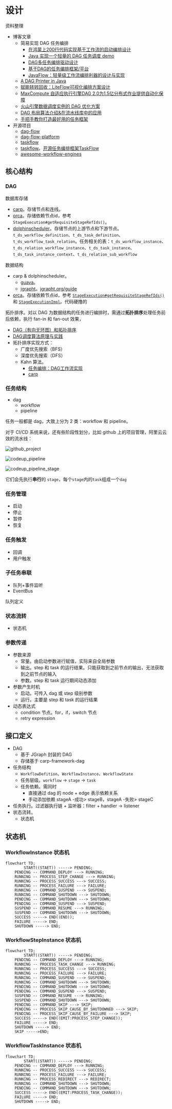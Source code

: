 # 设计

资料整理

* 博客文章
  * 简易实现 DAG 任务编排
    * [在鸿蒙上200行代码实现基于工作流的启动编排设计](https://mp.weixin.qq.com/s/YCpgm61i3qEjai0qfnlsLg)
    * [Java 实现一个轻量的 DAG 任务调度 demo](https://www.cnblogs.com/Roni-i/p/17202280.html)
    * [DAG多任务编排驱动设计](https://mp.weixin.qq.com/s/Q5IMSYedtfmk5TWme4ysmw)
    * [基于DAG的任务编排框架/平台](https://mp.weixin.qq.com/s/mNWha03ceqVvWXiyXs3p6A)
    * [JavaFlow：轻量级工作流编排利器的设计与实现](https://mp.weixin.qq.com/s/gNMYp0wz_Gjb0sFfLbzt2A)
  * [A DAG Printer in Java](https://juejin.cn/post/7357292176944971803)
  * [赋能转转回收：LiteFlow可视化编排方案设计](https://mp.weixin.qq.com/s/Go6cDZvuvN-NH_gxcg77uw)
  * [MaxCompute 自适应执行引擎DAG 2.0为1.5亿分布式作业提供自动化保障](https://mp.weixin.qq.com/s/yOGEwyz5o1a1SVS2UGRHdQ)
  * [火山引擎数据调度实例的 DAG 优化方案](https://mp.weixin.qq.com/s/TIW1sh_dG_O-jtGoXAqIvQ)
  * [DAG 布局算法介绍&在流水线库中的应用](https://mp.weixin.qq.com/s/ACamz63ZmiNA4DslJFf2_g)
  * [手把手教你打造最好用的任务框架](https://mp.weixin.qq.com/s?__biz=MzU5NjkwOTg2Mw==&mid=2247484216&idx=1&sn=05e1767ed00bbc92feb6fd81bb93a308&chksm=ffd2d363ebb52fbfc0feb529dc4750c9cf01c9b914497d75148048f8e112ffeef81dc65a22ae&mpshare=1&scene=1&srcid=0125lJxVBUtFKvySvLZhQKmb&sharer_shareinfo=1cfd5e6ce4d07459f2fee2dde531fd21&sharer_shareinfo_first=1cfd5e6ce4d07459f2fee2dde531fd21&version=4.1.10.99312&platform=mac&nwr_flag=1#wechat_redirect)
* 开源项目
  * [dag-flow](https://github.com/sofn/dag-flow)
  * [dag-flow-platform](https://github.com/a925907195/dag-flow-platform)
  * [taskflow](https://github.com/peacepanda/taskflow)
  * [taskflow](https://github.com/ytyht226/taskflow)。[开源任务编排框架TaskFlow](https://mp.weixin.qq.com/s/wI2C5WAWdvfYhgOG6GL4-g)
  * [awesome-workflow-engines](https://github.com/meirwah/awesome-workflow-engines)

## 核心结构

### DAG

数据库存储

* [carp](https://github.com/flowerfine/carp-parent/blob/dev/tools/docker/mysql/init.d/carp-dag.sql)。存储节点和连线。
* [orca](https://github.com/spinnaker/orca/blob/master/orca-api/src/main/java/com/netflix/spinnaker/orca/api/pipeline/models/StageExecution.java)。存储依赖节点id，参考 `StageExecution#getRequisiteStageRefIds()`。
* [dolphinscheduler](https://github.com/apache/dolphinscheduler/blob/dev/dolphinscheduler-dao/src/main/resources/sql/dolphinscheduler_mysql.sql)。存储节点的上游节点和下游节点。`t_ds_workflow_definition`、`t_ds_task_definition`、`t_ds_workflow_task_relation`。任务相关的表：`t_ds_workflow_instance`、`t_ds_relation_workflow_instance`、`t_ds_task_instance`、`t_ds_task_instance_context`、`t_ds_relation_sub_workflow`

数据结构

* carp & dolphinscheduler。
  * [guava](https://github.com/google/guava/tree/master/guava/src/com/google/common/graph)。
  * [jgrapht](https://github.com/jgrapht/jgrapht)。[jgrapht.org/guide](https://jgrapht.org/guide/UserOverview)
* [orca](https://github.com/spinnaker/orca/blob/master/orca-api/src/main/java/com/netflix/spinnaker/orca/api/pipeline/models/StageExecution.java)。存储依赖节点id，参考 [`StageExecution#getRequisiteStageRefIds()`](https://github.com/spinnaker/orca/blob/master/orca-api/src/main/java/com/netflix/spinnaker/orca/api/pipeline/models/StageExecution.java) 和 [`StageExecutionImpl`](https://github.com/spinnaker/orca/blob/master/orca-core/src/main/java/com/netflix/spinnaker/orca/pipeline/model/StageExecutionImpl.java)。代码硬撸的

拓扑排序。对以 DAG 为数据结构的任务进行编排时，需通过**拓扑排序**处理任务前后依赖，执行 fan-in 和 fan-out 效果，

* [DAG（有向无环图）和拓扑排序](https://mp.weixin.qq.com/s/kR1CvXbumpbZ0XAYmC_rmg)
* [DAG调度算法原理与实践](https://mp.weixin.qq.com/s/ES2J_HmH0PjIWq4_KGRwww)
* 拓扑排序实现方式：
  * 广度优先搜索（BFS）
  * 深度优先搜索（DFS）
  * Kahn 算法。
    * [任务编排：DAG工作流实现](https://mp.weixin.qq.com/s/JLt7QWgyv7qTpQCwa9XJCQ)
    * [carp](https://github.com/flowerfine/carp-parent/blob/dev/carp-framework/carp-framework-dag/src/main/java/cn/sliew/carp/framework/dag/algorithm/DagUtil.java)

### 任务结构

* dag
  * workflow
  * pipeline

任务一般都是 dag，大致上分为 2 类：workflow 和 pipeline。

对于 CI/CD 系统来说，还有些阶段性划分，比如 github 上的项目管理，阿里云云效的流水线：

![github_project](./images/design/github_project.png)

![codeup_pipeline](./images/design/codeup_pipeline.png)

![codeup_pipeline_stage](./images/design/codeup_pipeline_stage.png)

它们会先执行**串行**的 `stage`，每个`stage`内的`task`组成一个`dag`

### 任务管理

* 启动
* 停止
* 暂停
* 恢复

### 任务触发

* 回调
* 用户触发

### 子任务串联

* 队列+事件监听
* EventBus

队列定义

### 状态流转

* 状态机

### 参数传递

* 参数来源
  * 常量。由启动参数进行赋值，实际来自全局参数
  * 输出。step 和 task 的运行结果。只能获取到之前节点的输出，无法获取到之前节点的输入
  * 参数。step 和 task 运行期间动态添加
* 参数产生时机
  * 启动。可传入 dag 或 step 级别参数
  * 运行。主要是 step 和 task 的运行结果
* 动态表达式
  * condition 节点。for，if，switch 节点
  * retry expression

 ## 接口定义

* DAG
  * 基于 JGraph 封装的 DAG
  * 存储基于 carp-framework-dag
* 任务结构
  * `WorkflowDefition`、`WorkflowInstance`、`WorkflowState`
  * 任务层级。`workflow` -> `stage` -> `task`
  * 任务依赖。需同时
    * 直接通过 dag 的 node + edge 表示依赖关系
    * 手动添加依赖 stageA -成功> stageB，stageA -失败> stageC
* 任务执行。过滤器执行链 + 监听器：filter + handler -> listener
* 状态流转。
  * 状态机

## 状态机

### WorkflowInstance 状态机

```mermaid
flowchart TD;
		START((STAET)) -----> PENDING;
    PENDING -- COMMAND_DEPLOY ---> RUNNING;
    RUNNING -- PROCESS_STEP_CHANGE ---> RUNNING;
    RUNNING -- PROCESS_SUCCESS ---> SUCCESS;
    RUNNING -- PROCESS_FAILURE ---> FAILURE;
    RUNNING -- COMMAND_SUSPEND ---> SUSPEND;
    RUNNING -- COMMAND_SHUTDOWN ---> SHUTDOWN;
    PENDING -- COMMAND_SHUTDOWN ---> SHUTDOWN;
    PENDING -- COMMAND_SUSPEND ---> SUSPEND;
    SUSPEND -- COMMAND_RESUME ---> RUNNING;
    SUSPEND -- COMMAND_SHUTDOWN ---> SHUTDOWN;
    SUCCESS -----> END((END));
    FAILURE -----> END;
    SHUTDOWN -----> END;
```

### WorkflowStepInstance 状态机

```mermaid
flowchart TD;
		START((START)) -----> PENDING;
    PENDING -- COMMAND_DEPLOY ---> RUNNING;
    RUNNING -- PROCESS_TASK_CHANGE ---> RUNNING;
    RUNNING -- PROCESS_SUCCESS ---> SUCCESS;
    RUNNING -- PROCESS_FAILURE ---> FAILURE;
    RUNNING -- COMMAND_SUSPEND ---> SUSPEND;
    RUNNING -- COMMAND_SHUTDOWN ---> SHUTDOWN;
    PENDING -- COMMAND_SHUTDOWN ---> SHUTDOWN;
    PENDING -- COMMAND_SUSPEND ---> SUSPEND;
    SUSPEND -- COMMAND_RESUME ---> RUNNING;
    SUSPEND -- COMMAND_SHUTDOWN ---> SHUTDOWN;
    PENDING -- COMMAND_SKIP ---> SKIP;
    PENDING -- PROCESS_SKIP_CAUSE_BY_SHUTDOWNED ---> SKIP;
    PENDING -- PROCESS_SKIP_CAUSE_BY_FAILURE ---> SKIP;
    SUCCESS -----> END((EMIT:PROCESS_STEP_CHANGE));
    FAILURE -----> END;
    SHUTDOWN -----> END;
    SKIP ----->END;
```



### WorkflowTaskInstance 状态机

```mermaid
flowchart TD;
		START((START)) -----> PENDING;
    PENDING -- COMMAND_DEPLOY ---> RUNNING;
    RUNNING -- PROCESS_SUCCESS ---> SUCCESS;
    RUNNING -- PROCESS_FAILURE ---> FAILURE;
    RUNNING -- PROCESS_REDIRECT ---> REDIRECT;
    RUNNING -- COMMAND_SHUTDOWN ---> SHUTDOWN;
    PENDING -- COMMAND_SHUTDOWN ---> SHUTDOWN;
    SUCCESS -----> END((EMIT:PROCESS_TASK_CHANGE));
    FAILURE -----> END;
    SHUTDOWN -----> END;
```

